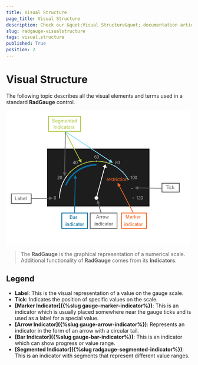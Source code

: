 ```yaml
---
title: Visual Structure
page_title: Visual Structure
description: Check our &quot;Visual Structure&quot; documentation article for RadGauge for UWP control.
slug: radgauge-visualstructure
tags: visual,structure
published: True
position: 2
---
```


# Visual Structure

The following topic describes all the visual elements and terms used in a standard **RadGauge** control.

![Rad Gauge-Visual Structure Description](images/RadGauge-VisualStructureDescription.png)

>The **RadGauge** is the graphical representation of a numerical scale.
Additional functionality of **RadGauge** comes from its **Indicators**.

## Legend

* **Label**: This is the visual representation of a value on the gauge scale.
* **Tick**: Indicates the position of specific values on the scale.
* **[Marker Indicator]({%slug gauge-marker-indicator%})**: This is an indicator which is usually placed somewhere near the gauge ticks and is used as a label for a special value.
* **[Arrow Indicator]({%slug gauge-arrow-indicator%})**: Represents an indicator in the form of an arrow with a circular tail.
* **[Bar Indicator]({%slug gauge-bar-indicator%})**: This is an indicator which can show progress or value range.
* **[Segmented Indicator]({%slug radgauge-segmented-indicator%})**: This is an indicator with segments that represent different value ranges.
